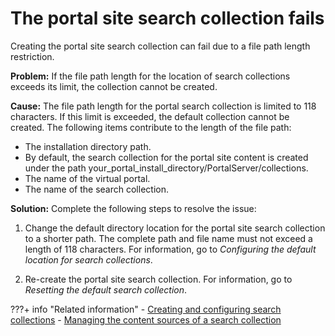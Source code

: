 # The portal site search collection fails

Creating the portal site search collection can fail due to a file path length restriction.

**Problem:** If the file path length for the location of search collections exceeds its limit, the collection cannot be created.

**Cause:** The file path length for the portal search collection is limited to 118 characters. If this limit is exceeded, the default collection cannot be created. The following items contribute to the length of the file path:

-   The installation directory path.
-   By default, the search collection for the portal site content is created under the path your\_portal\_install\_directory/PortalServer/collections.
-   The name of the virtual portal.
-   The name of the search collection.

**Solution:** Complete the following steps to resolve the issue:

1.  Change the default directory location for the portal site search collection to a shorter path. The complete path and file name must not exceed a length of 118 characters. For information, go to *Configuring the default location for search collections*.

2.  Re-create the portal site search collection. For information, go to *Resetting the default search collection*.


???+ info "Related information"
    - [Creating and configuring search collections](../portal_search/administer_portal_search/setup_search_collections/srrcreatconfig.md)
    - [Managing the content sources of a search collection](../portal_search/administer_portal_search/setup_search_collections/mng_content_sources_search_collections/index.md)


